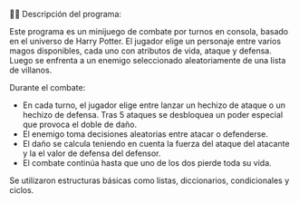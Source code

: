🧙‍♂️ Descripción del programa:

Este programa es un minijuego de combate por turnos en consola, basado en el universo de Harry Potter. El jugador elige un personaje entre varios magos disponibles, cada uno con atributos de vida, ataque y defensa. Luego se enfrenta a un enemigo seleccionado aleatoriamente de una lista de villanos.

Durante el combate:

* En cada turno, el jugador elige entre lanzar un hechizo de ataque o un hechizo de defensa. Tras 5 ataques se desbloquea un poder especial que provoca el doble de daño.
* El enemigo toma decisiones aleatorias entre atacar o defenderse.
* El daño se calcula teniendo en cuenta la fuerza del ataque del atacante y la el valor de defensa del defensor.
* El combate continúa hasta que uno de los dos pierde toda su vida.

Se utilizaron estructuras básicas como listas, diccionarios, condicionales y ciclos.
